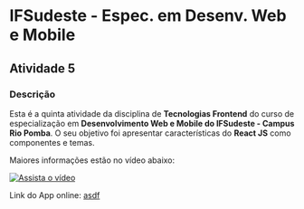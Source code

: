 # IFSudeste - Espec. em Desenv. Web e Mobile
## Atividade 5

### Descrição

Esta é a quinta atividade da disciplina de **Tecnologias Frontend** do curso de especialização em **Desenvolvimento Web e Mobile do IFSudeste - Campus Rio Pomba**. O seu objetivo foi apresentar características do **React JS** como componentes e temas.

Maiores informações estão no vídeo abaixo:

[![Assista o vídeo](http://img.youtube.com/vi/pU1AeEJn2Zc/0.jpg)](http://www.youtube.com/watch?v=pU1AeEJn2Zc "IFSudeste - Espec. Des. Web e Mobile - Tecnologias Frontend - Atv 3")

Link do App online: <a href="https://demonstration-dark-mode.herokuapp.com/" target="_blank">asdf</a>
